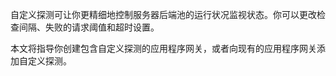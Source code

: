 自定义探测可让你更精细地控制服务器后端池的运行状况监视状态。你可以更改检查间隔、失败的请求阈值和超时设置。

本文将指导你创建包含自定义探测的应用程序网关，或者向现有的应用程序网关添加自定义探测。

<!---HONumber=Mooncake_0215_2016-->